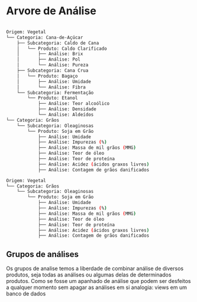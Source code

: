 # Arvore de Análise

```bash

Origem: Vegetal
└── Categoria: Cana-de-Açúcar
    ├── Subcategoria: Caldo de Cana
    │   └── Produto: Caldo Clarificado
    │       ├── Análise: Brix
    │       ├── Análise: Pol
    │       └── Análise: Pureza
    ├── Subcategoria: Cana Crua
    │   └── Produto: Bagaço
    │       ├── Análise: Umidade
    │       └── Análise: Fibra
    └── Subcategoria: Fermentação
        └── Produto: Etanol
            ├── Análise: Teor alcoólico
            ├── Análise: Densidade
            └── Análise: Aldeídos
└── Categoria: Grãos
    └── Subcategoria: Oleaginosas
        └── Produto: Soja em Grão
            ├── Análise: Umidade
            ├── Análise: Impurezas (%)
            ├── Análise: Massa de mil grãos (MMG)
            ├── Análise: Teor de óleo
            ├── Análise: Teor de proteína
            ├── Análise: Acidez (ácidos graxos livres)
            ├── Análise: Contagem de grãos danificados
```

```bash
Origem: Vegetal
└── Categoria: Grãos
    └── Subcategoria: Oleaginosas
        └── Produto: Soja em Grão
            ├── Análise: Umidade
            ├── Análise: Impurezas (%)
            ├── Análise: Massa de mil grãos (MMG)
            ├── Análise: Teor de óleo
            ├── Análise: Teor de proteína
            ├── Análise: Acidez (ácidos graxos livres)
            ├── Análise: Contagem de grãos danificados
```
## Grupos de análises
 Os grupos de analise temos a liberdade de combinar análise de diversos produtos, seja todas as análises ou algumas delas de determinados produtos. Como se fosse um apanhado de análise que podem ser desfeitos a qualquer momento sem apagar as análises em si
 analogia: views em um banco de dados